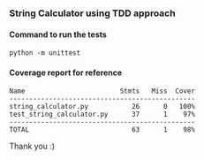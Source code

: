 ### String Calculator using TDD approach

#### Command to run the tests

```
python -m unittest 
```

#### Coverage report for reference
```
Name                        Stmts   Miss  Cover
-----------------------------------------------
string_calculator.py           26      0   100%
test_string_calculator.py      37      1    97%
-----------------------------------------------
TOTAL                          63      1    98%
```

Thank you :)
